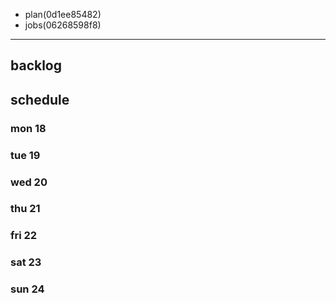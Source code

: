 
- plan(0d1ee85482)
- jobs(06268598f8)
---

## backlog

## schedule
### mon 18
### tue 19
### wed 20
### thu 21
### fri 22
### sat 23
### sun 24





